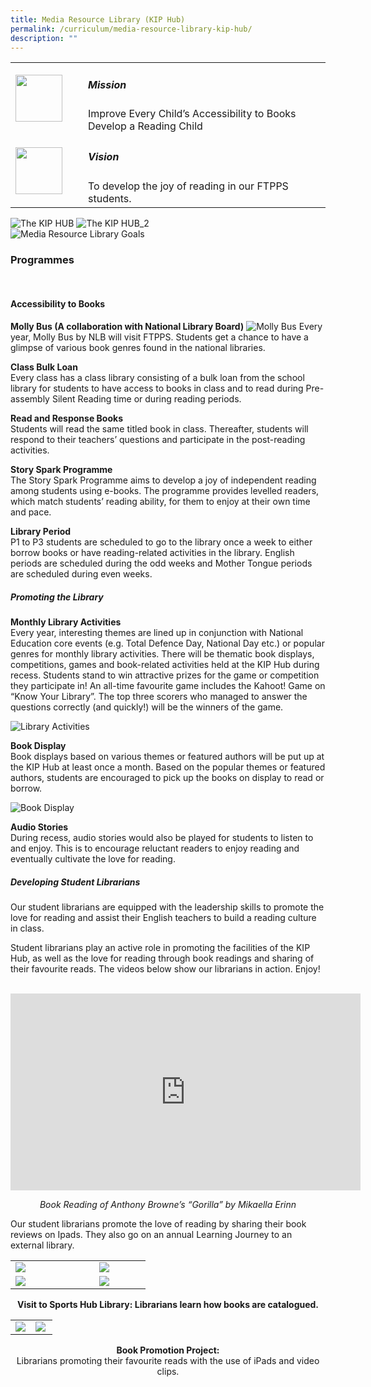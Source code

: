 ```yaml
---
title: Media Resource Library (KIP Hub)
permalink: /curriculum/media-resource-library-kip-hub/
description: ""
---
```

<table>
	<tbody><tr>
		<td width="100px">
			<img src="/images/mission.jpg" style="height:75px; width:75px">
		</td>
		<td> 
			<h5><b>Mission</b></h5>
			Improve Every Child’s Accessibility to Books
			<br>
			Develop a Reading Child
		</td>
	</tr>
	<tr>
		<td>
			<img src="/images/vision.png" style="height:75px; width:75px">
		</td>
		<td> 
			<h5><b>Vision</b></h5>
			To develop the joy of reading in our FTPPS students.
		</td>
	</tr>
</tbody></table>


![The KIP HUB](/images/Curriculum/Media%20Resource%20Library/1%20intro.jpg)
![The KIP HUB_2](/images/Curriculum/Media%20Resource%20Library/2%20intro.jpg)
<br>
![Media Resource Library Goals](/images/Curriculum/Media%20Resource%20Library/mrl%20goals.jpg)

<h3><b> Programmes</b></h3><br>
<h4><b>Accessibility to Books</b></h4>

<b>Molly Bus (A collaboration with National Library Board)</b>
![Molly Bus](/images/Curriculum/Media%20Resource%20Library/molly%20bus%20logo.png)
Every year, Molly Bus by NLB will visit FTPPS. Students get a chance to have a glimpse of various book genres found in the national libraries. 

<b>Class Bulk Loan</b>
<br>
Every class has a class library consisting of a bulk loan from the school library for students to have access to books in class and to read during Pre-assembly Silent Reading time or during reading periods.

<b>Read and Response Books</b>
<br>
Students will read the same titled book in class. Thereafter, students will respond to their teachers’ questions and participate in the post-reading activities.

<b>Story Spark Programme</b>
<br>
The Story Spark Programme aims to develop a joy of independent reading among students using e-books. The programme provides levelled readers, which match students’ reading ability, for them to enjoy at their own time and pace. 

<b>Library Period</b>
<br>
P1 to P3 students are scheduled to go to the library once a week to either borrow books or have reading-related activities in the library. English periods are scheduled during the odd weeks and Mother Tongue periods are scheduled during even weeks.

<h5><b>Promoting the Library</b></h5>

<b>Monthly Library Activities</b>
<br>
Every year, interesting themes are lined up in conjunction with National Education core events (e.g. Total Defence Day, National Day etc.) or popular genres for monthly library activities. There will be thematic book displays, competitions, games and book-related activities held at the KIP Hub during recess. Students stand to win attractive prizes for the game or competition they participate in! An all-time favourite game includes the Kahoot! Game on “Know Your Library”. The top three scorers who managed to answer the questions correctly (and quickly!) will be the winners of the game.

![Library Activities](/images/Curriculum/Media%20Resource%20Library/monthly%20library%20activities.jpg)

<b>Book Display</b>
<br>
Book displays based on various themes or featured authors will be put up at the KIP Hub at least once a month. Based on the popular themes or featured authors, students are encouraged to pick up the books on display to read or borrow. 

![Book Display](/images/Curriculum/Media%20Resource%20Library/book%20display.jpg)

<b>Audio Stories</b>
<br>
During recess, audio stories would also be played for students to listen to and enjoy. This is to encourage reluctant readers to enjoy reading and eventually cultivate the love for reading.

<h5><b>Developing Student Librarians</b></h5>

Our student librarians are equipped with the leadership skills to promote the love for reading and assist their English teachers to build a reading culture in class. 

Student librarians play an active role in promoting the facilities of the KIP Hub, as well as the love for reading through book readings and sharing of their favourite reads. The videos below show our librarians in action. Enjoy!
<br><br>
<iframe allowfullscreen="" allow="accelerometer; autoplay; clipboard-write; encrypted-media; gyroscope; picture-in-picture; web-share" frameborder="0" title="YouTube video player" src="https://www.youtube.com/embed/JxqXwQX7JO0" height="315" width="560"></iframe>

<p align="center"><i>Book Reading of Anthony Browne’s “Gorilla” by Mikaella Erinn</i></p>

Our student librarians promote the love of reading by sharing their book reviews on Ipads. They also go on an annual Learning Journey to an external library.

<table>
	<tbody><tr>
		<td width="62%">
			<img src="/images/19.jpg">
		</td>
		<td>
			<img src="/images/20.jpg" style="padding:0px 50px 0px 0px">
		</td>
	</tr>
	<tr>
		<td>
			<img src="/images/21.jpg">
		</td>
		<td>
			<img src="/images/22.jpg">
		</td>
	</tr>
</tbody></table>

<p align="center"><b>Visit to Sports Hub Library: Librarians learn how books are catalogued.</b></p>

<table>
	<tbody><tr>
		<td width="47.5%">
			<img src="/images/23.jpg">
		</td>
		<td>
			<img src="/images/24.jpg">
		</td>
	</tr>
</tbody></table>

<p align="center">
	<b>Book Promotion Project:</b>
	<br>
	Librarians promoting their favourite reads with the use of iPads and video clips.
</p>